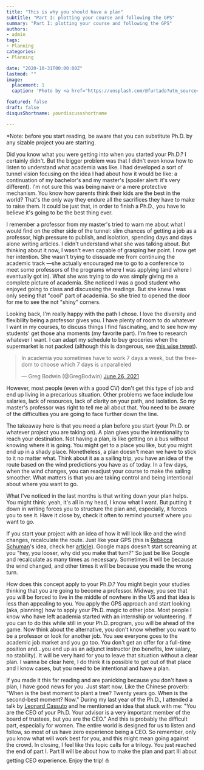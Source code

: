 ```yaml
---
title: "This is why you should have a plan"
subtitle: "Part I: plotting your course and following the GPS"
summary: "Part I: plotting your course and following the GPS"
authors:
- admin
tags:
- Planning
categories:
- Planning

date: "2020-10-31T00:00:00Z"
lastmod: ""
image:
  placement: 1
  caption: 'Photo by <a href="https://unsplash.com/@furtado?utm_source=unsplash&utm_medium=referral&utm_content=creditCopyText">Felipe Furtado</a> on <a href="https://unsplash.com/s/photos/plan?utm_source=unsplash&utm_medium=referral&utm_content=creditCopyText">Unsplash</a>'

featured: false
draft: false
disqusShortname: yourdiscussshortname

---
```


*Note: before you start reading, be aware that you can substitute Ph.D. by any sizable project you are starting.

Did you know what you were getting into when you started your Ph.D.? I certainly didn't. But the bigger problem was that I didn't even know how to listen to understand what academia was like. I had developed a sort of tunnel vision focusing on the idea I had about how it would be like: a continuation of my bachelor's and my master's (spoiler alert: it's very different). I'm not sure this was being naive or a mere protective mechanism. You know how parents think their kids are the best in the world? That's the only way they endure all the sacrifices they have to make to raise them. It could be just that, in order to finish a Ph.D., you have to believe it's going to be the best thing ever.

I remember a professor from my master's tried to warn me about what I would find on the other side of the tunnel: slim chances of getting a job as a professor, high pressure to publish, and isolation, spending days and days alone writing articles. I didn't understand what she was talking about. But thinking about it now, I wasn't even capable of grasping her point. I now get her intention. She wasn't trying to dissuade me from continuing the academic track —she actually encouraged me to go to a conference to meet some professors of the programs where I was applying (and where I eventually got in). What she was trying to do was simply giving me a complete picture of academia. She noticed I was a good student who enjoyed going to class and discussing the readings. But she knew I was only seeing that "cool" part of academia. So she tried to opened the door for me to see the not "shiny" corners. 

Looking back, I'm really happy with the path I chose. I love the diversity and flexibility being a professor gives you. I have plenty of room to do whatever I want in my courses, to discuss things I find fascinating, and to see how my students' get those aha moments (my favorite part). I'm free to research whatever I want. I can adapt my schedule to buy groceries when the supermarket is not packed (although this is dangerous, see [this wise tweet](https://twitter.com/GregBodwin/status/1408576508634009603)).

<blockquote class="twitter-tweet"><p lang="en" dir="ltr">In academia you sometimes have to work 7 days a week, but the freedom to choose which 7 days is unparalleled</p>&mdash; Greg Bodwin (@GregBodwin) <a href="https://twitter.com/GregBodwin/status/1408576508634009603?ref_src=twsrc%5Etfw">June 26, 2021</a></blockquote> <script async src="https://platform.twitter.com/widgets.js" charset="utf-8"></script>

However, most people (even with a good CV) don't get this type of job and end up living in a precarious situation. Other problems we face include low salaries, lack of resources, lack of clarity on your path, and isolation. So my master's professor was right to tell me all about that. You need to be aware of the difficulties you are going to face further down the line.

The takeaway here is that you need a plan before you start (your Ph.D. or whatever project you are taking on). A plan gives you the intentionality to reach your destination. Not having a plan, is like getting on a bus without knowing where it is going. You might get to a place you like, but you might end up in a shady place. Nonetheless, a plan doesn't mean we have to stick to it no matter what. Think about it as a sailing trip, you have an idea of the route based on the wind predictions you have as of today. In a few days, when the wind changes, you can readjust your course to make the sailing smoother. What matters is that you are taking control and being intentional about where you want to go. 

What I've noticed in the last months is that writing down your plan helps. You might think: yeah, it's all in my head, I know what I want. But putting it down in writing forces you to structure the plan and, especially, it forces you to see it. Have it close by, check it often to remind yourself where you want to go.

If you start your project with an idea of how it will look like and the wind changes, recalculate the route. Just like your GPS (this is [Rebecca Schuman](https://twitter.com/pankisseskafka)'s idea, check her [article](https://www.chronicle.com/article/are-you-working-from-new-years-resolutions-to-reality?cid2=gen_login_refresh&cid=gen_sign_in&cid2=gen_login_refresh)). Google maps doesn't start screaming at you "hey, you looser, why did you make that turn?" So just be like Google and recalculate as many times as necessary. Sometimes it will be because the wind changed, and other times it will be because you made the wrong turn. 

How does this concept apply to your Ph.D.? You might begin your studies thinking that you are going to become a professor. Midway, you see that you will be forced to live in the middle of nowhere in the US and that idea is less than appealing to you. You apply the GPS approach and start looking (aka, planning) how to apply your Ph.D. magic to other jobs. Most people I know who have left academia started with an internship or volunteering. If you can to do this while still in your Ph.D. program, you will be ahead of the game. Now think about the alternative, you don't know whether you want to be a professor or look for another job. You see everyone goes to the academic job market and you go too. You don't get an offer for a full-time position and...you end up as an adjunct instructor (no benefits, low salary, no stability). It will be very hard for you to leave that situation without a clear plan. I wanna be clear here, I do think it is possible to get out of that place and I know cases, but you need to be intentional and have a plan.

If you made it this far reading and are panicking because you don't have a plan, I have good news for you. Just start now. Like the Chinese proverb: "When is the best moment to plant a tree? Twenty years go. When is the second-best moment? Now." During my last year of the Ph.D., I attended a talk by [Leonard Cassuto](https://www.chronicle.com/package/the-graduate-adviser/) and he mentioned an idea that stuck with me: "You are the CEO of your Ph.D. Your advisor is a very important member of the board of trustees, but you are the CEO." And this is probably the difficult part, especially for women. The entire world is designed for us to listen and follow, so most of us have zero experience being a CEO. So remember, only you know what will work best for you, and this might mean going against the crowd. In closing, I feel like this topic calls for a trilogy. You just reached the end of part I. Part II will be about how to make the plan and part III about getting CEO experience. Enjoy the trip! ⛵
